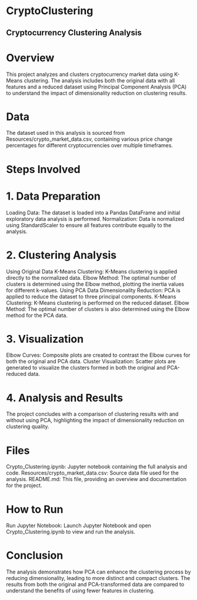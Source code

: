 # CryptoClustering
## Cryptocurrency Clustering Analysis

# Overview
This project analyzes and clusters cryptocurrency market data using K-Means clustering. The analysis includes both the original data with all features and a reduced dataset using Principal Component Analysis (PCA) to understand the impact of dimensionality reduction on clustering results.

# Data
The dataset used in this analysis is sourced from Resources/crypto_market_data.csv, containing various price change percentages for different cryptocurrencies over multiple timeframes.

# Steps Involved
# 1. Data Preparation
Loading Data: The dataset is loaded into a Pandas DataFrame and initial exploratory data analysis is performed.
Normalization: Data is normalized using StandardScaler to ensure all features contribute equally to the analysis.

# 2. Clustering Analysis
Using Original Data
K-Means Clustering: K-Means clustering is applied directly to the normalized data.
Elbow Method: The optimal number of clusters is determined using the Elbow method, plotting the inertia values for different k-values.
Using PCA Data
Dimensionality Reduction: PCA is applied to reduce the dataset to three principal components.
K-Means Clustering: K-Means clustering is performed on the reduced dataset.
Elbow Method: The optimal number of clusters is also determined using the Elbow method for the PCA data.

# 3. Visualization
Elbow Curves: Composite plots are created to contrast the Elbow curves for both the original and PCA data.
Cluster Visualization: Scatter plots are generated to visualize the clusters formed in both the original and PCA-reduced data.

# 4. Analysis and Results
The project concludes with a comparison of clustering results with and without using PCA, highlighting the impact of dimensionality reduction on clustering quality.

# Files
Crypto_Clustering.ipynb: Jupyter notebook containing the full analysis and code.
Resources/crypto_market_data.csv: Source data file used for the analysis.
README.md: This file, providing an overview and documentation for the project.

# How to Run
Run Jupyter Notebook:
Launch Jupyter Notebook and open Crypto_Clustering.ipynb to view and run the analysis.

# Conclusion
The analysis demonstrates how PCA can enhance the clustering process by reducing dimensionality, leading to more distinct and compact clusters. The results from both the original and PCA-transformed data are compared to understand the benefits of using fewer features in clustering.